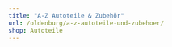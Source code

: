 ```yaml
---
title: "A-Z Autoteile & Zubehör"
url: /oldenburg/a-z-autoteile-und-zubehoer/
shop: Autoteile
---
```

